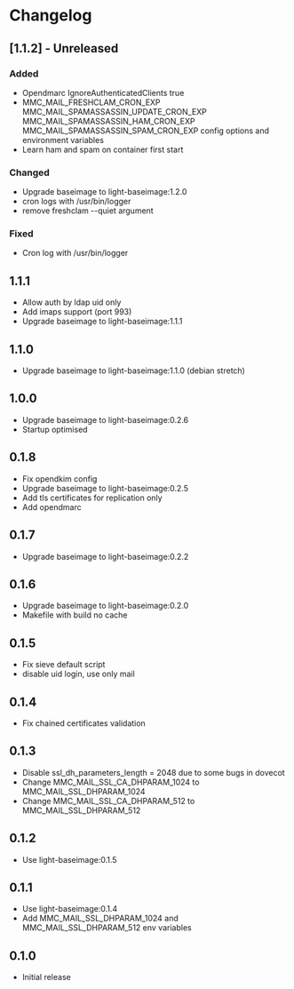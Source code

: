 # Changelog

## [1.1.2] - Unreleased
### Added
  - Opendmarc IgnoreAuthenticatedClients true
  - MMC_MAIL_FRESHCLAM_CRON_EXP MMC_MAIL_SPAMASSASSIN_UPDATE_CRON_EXP MMC_MAIL_SPAMASSASSIN_HAM_CRON_EXP MMC_MAIL_SPAMASSASSIN_SPAM_CRON_EXP  config options and environment variables
  - Learn ham and spam on container first start

### Changed
  - Upgrade baseimage to light-baseimage:1.2.0
  - cron logs with /usr/bin/logger
  - remove freshclam --quiet argument

### Fixed
  - Cron log with /usr/bin/logger

## 1.1.1
  - Allow auth by ldap uid only
  - Add imaps support (port 993)
  - Upgrade baseimage to light-baseimage:1.1.1

## 1.1.0
  - Upgrade baseimage to light-baseimage:1.1.0 (debian stretch)

## 1.0.0
  - Upgrade baseimage to light-baseimage:0.2.6
  - Startup optimised

## 0.1.8
  - Fix opendkim config
  - Upgrade baseimage to light-baseimage:0.2.5
  - Add tls certificates for replication only
  - Add opendmarc

## 0.1.7
  - Upgrade baseimage to light-baseimage:0.2.2

## 0.1.6
  - Upgrade baseimage to light-baseimage:0.2.0
  - Makefile with build no cache

## 0.1.5
  - Fix sieve default script
  - disable uid login, use only mail

## 0.1.4
  - Fix chained certificates validation

## 0.1.3
  - Disable ssl_dh_parameters_length = 2048 due to some bugs in dovecot
  - Change MMC_MAIL_SSL_CA_DHPARAM_1024 to MMC_MAIL_SSL_DHPARAM_1024
  - Change MMC_MAIL_SSL_CA_DHPARAM_512 to MMC_MAIL_SSL_DHPARAM_512

## 0.1.2
  - Use light-baseimage:0.1.5

## 0.1.1
  - Use light-baseimage:0.1.4
  - Add MMC_MAIL_SSL_DHPARAM_1024 and MMC_MAIL_SSL_DHPARAM_512 env variables

## 0.1.0
  - Initial release
